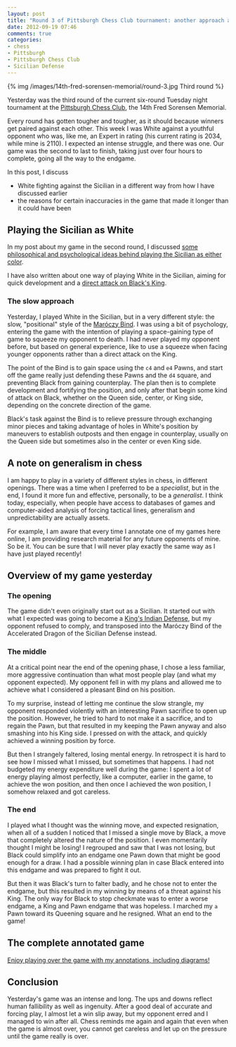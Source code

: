 ```yaml
---
layout: post
title: "Round 3 of Pittsburgh Chess Club tournament: another approach against the Sicilian: squeezing with the Bind"
date: 2012-09-19 07:46
comments: true
categories: 
- chess
- Pittsburgh
- Pittsburgh Chess Club
- Sicilian Defense
---
```

{% img /images/14th-fred-sorensen-memorial/round-3.jpg Third round %}

Yesterday was the third round of the current six-round Tuesday night tournament at the [Pittsburgh Chess Club](http://pittsburghcc.org/), the 14th Fred Sorensen Memorial.

Every round has gotten tougher and tougher, as it should because winners get paired against each other. This week I was White against a youthful opponent who was, like me, an Expert in rating (his current rating is 2034, while mine is 2110). I expected an intense struggle, and there was one. Our game was the second to last to finish, taking just over four hours to complete, going all the way to the endgame.

In this post, I discuss

- White fighting against the Sicilian in a different way from how I have discussed earlier
- the reasons for certain inaccuracies in the game that made it longer than it could have been

<!--more-->

## Playing the Sicilian as White

In my post about my game in the second round, I discussed [some philosophical and psychological ideas behind playing the Sicilian as either color](/blog/2012/09/12/round-2-of-the-pittsburgh-chess-club-tournament-winning-in-the-sicilian-defense-the-philosophy-and-psychology-of-struggle/).

I have also written about one way of playing White in the Sicilian, aiming for quick development and a [direct attack on Black's King](/blog/2012/09/15/deja-vu-in-chess-recognize-this-sicilian-pattern/).

### The slow approach

Yesterday, I played White in the Sicilian, but in a very different style: the slow, "positional" style of the [Maróczy Bind](http://en.wikipedia.org/wiki/Mar%C3%B3czy_Bind). I was using a bit of psychology, entering the game with the intention of playing a space-gaining type of game to squeeze my opponent to death. I had never played my opponent before, but based on general experience, like to use a squeeze when facing younger opponents rather than a direct attack on the King.

The point of the Bind is to gain space using the `c4` and `e4` Pawns, and start off the game really just defending these Pawns and the `d4` square, and preventing Black from gaining counterplay. The plan then is to complete development and fortifying the position, and only after that begin some kind of attack on Black, whether on the Queen side, center, or King side, depending on the concrete direction of the game.

Black's task against the Bind is to relieve pressure through exchanging minor pieces and taking advantage of holes in White's position by maneuvers to establish outposts and then engage in counterplay, usually on the Queen side but sometimes also in the center or even King side.

## A note on generalism in chess

I am happy to play in a variety of different styles in chess, in different openings. There was a time when I preferred to be a *specialist*, but in the end, I found it more fun and effective, personally, to be a *generalist*. I think today, especially, when people have access to databases of games and computer-aided analysis of forcing tactical lines, generalism and unpredictability are actually assets.

For example, I am aware that every time I annotate one of my games here online, I am providing research material for any future opponents of mine. So be it. You can be sure that I will never play exactly the same way as I have just played recently!

## Overview of my game yesterday

### The opening

The game didn't even originally start out as a Sicilian. It started out with what I expected was going to become a [King's Indian Defense](http://en.wikipedia.org/wiki/King's_Indian_Defence), but my opponent refused to comply, and transposed into the Maróczy Bind of the Accelerated Dragon of the Sicilian Defense instead.

### The middle

At a critical point near the end of the opening phase, I chose a less familiar, more aggressive continuation than what most people play (and what my opponent expected). My opponent fell in with my plans and allowed me to achieve what I considered a pleasant Bind on his position.

To my surprise, instead of letting me continue the slow strangle, my opponent responded violently with an interesting Pawn sacrifice to open up the position. However, he tried to hard to not make it a sacrifice, and to regain the Pawn, but that resulted in my keeping the Pawn anyway and also smashing into his King side. I pressed on with the attack, and quickly achieved a winning position by force.

But then I strangely faltered, losing mental energy. In retrospect it is hard to see how I missed what I missed, but sometimes that happens. I had not budgeted my energy expenditure well during the game: I spent a lot of energy playing almost perfectly, like a computer, earlier in the game, to achieve the won position, and then once I achieved the won position, I somehow relaxed and got careless.

### The end

I played what I thought was the winning move, and expected resignation, when all of a sudden I noticed that I missed a single move by Black, a move that completely altered the nature of the position. I even momentarily thought I might be losing! I regrouped and saw that I was not losing, but Black could simplify into an endgame one Pawn down that might be good enough for a draw. I had a possible winning plan in case Black entered into this endgame and was prepared to fight it out.

But then it was Black's turn to falter badly, and he chose not to enter the endgame, but this resulted in my winning by means of a threat against his King. The only way for Black to stop checkmate was to enter a worse endgame, a King and Pawn endgame that was hopeless. I marched my `a` Pawn toward its Queening square and he resigned. What an end to the game!

## The complete annotated game

[Enjoy playing over the game with my annotations, including diagrams!](/chess/chen-ahlborg-2012-09-18.htm)

## Conclusion

Yesterday's game was an intense and long. The ups and downs reflect human fallibility as well as ingenuity. After a good deal of accurate and forcing play, I almost let a win slip away, but my opponent erred and I managed to win after all. Chess reminds me again and again that even when the game is almost over, you cannot get careless and let up on the pressure until the game really is over.

